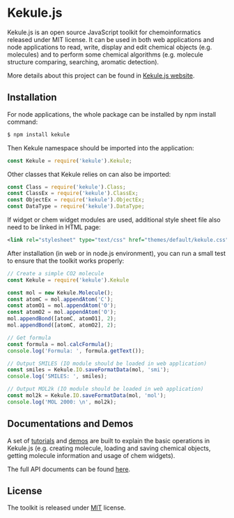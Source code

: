 # Kekule.js

Kekule.js is an open source JavaScript toolkit for chemoinformatics released under MIT license. It can be used in both web applications and node applications to read, write, display and edit chemical objects (e.g. molecules) and to perform some chemical algorithms (e.g. molecule structure comparing, searching, aromatic detection).

More details about this project can be found in [Kekule.js website](http://partridgejiang.github.io/Kekule.js/). 

## Installation
For node applications, the whole package can be installed by npm install command:

```bash
$ npm install kekule
```

Then Kekule namespace should be imported into the application:

```javascript
const Kekule = require('kekule').Kekule;
```

Other classes that Kekule relies on can also be imported: 
```javascript
const Class = require('kekule').Class;
const ClassEx = require('kekule').ClassEx;
const ObjectEx = require('kekule').ObjectEx;
const DataType = require('kekule').DataType;
```

If widget or chem widget modules are used, additional style sheet file also need to be linked in HTML page:

```xml
<link rel="stylesheet" type="text/css" href="themes/default/kekule.css" />
```

After installation (in web or in node.js environment), you can run a small test to ensure that the toolkit works properly:
 
```javascript
// Create a simple CO2 molecule
const Kekule = require('kekule').Kekule

const mol = new Kekule.Molecule();
const atomC = mol.appendAtom('C');
const atomO1 = mol.appendAtom('O');
const atomO2 = mol.appendAtom('O');
mol.appendBond([atomC, atomO1], 2);
mol.appendBond([atomC, atomO2], 2);

// Get formula
const formula = mol.calcFormula();
console.log('Formula: ', formula.getText());

// Output SMILES (IO module should be loaded in web application)
const smiles = Kekule.IO.saveFormatData(mol, 'smi');
console.log('SMILES: ', smiles);

// Output MOL2k (IO module should be loaded in web application)
const mol2k = Kekule.IO.saveFormatData(mol, 'mol');
console.log('MOL 2000: \n', mol2k);
```

## Documentations and Demos

A set of [tutorials](http://partridgejiang.github.io/Kekule.js/documents/tutorial/index.html) and [demos](http://partridgejiang.github.io/Kekule.js/demos/index.html) are built to explain the basic operations in Kekule.js (e.g. creating molecule, loading and saving chemical objects, getting molecule information and usage of chem widgets).   

The full API documents can be found [here](http://partridgejiang.github.io/Kekule.js/documents/).
 
## License

The toolkit is released under [MIT](https://github.com/partridgejiang/Kekule.js/blob/master/LICENSE) license.